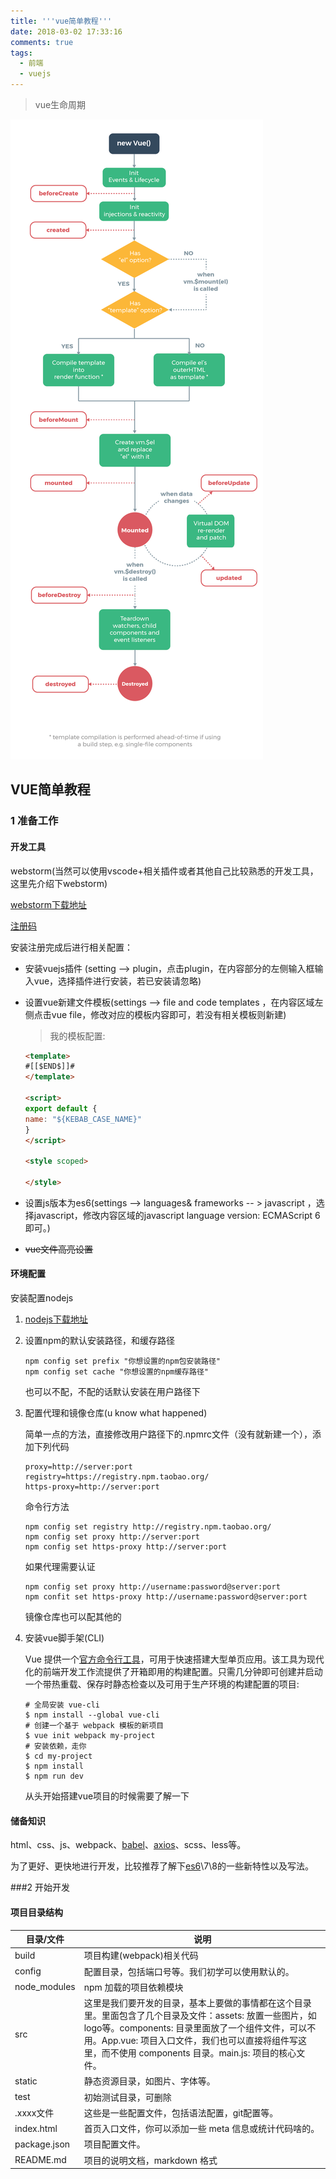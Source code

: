 ```yaml
---
title: '''vue简单教程'''
date: 2018-03-02 17:33:16
comments: true
tags: 
  - 前端
  - vuejs
---
```


> vue生命周期 

![vuejs](/assets/blogImg/vuejs.png)      


<!-- more -->

## VUE简单教程

### 1 准备工作

#### 开发工具

webstorm(当然可以使用vscode+相关插件或者其他自己比较熟悉的开发工具，这里先介绍下webstorm)

[webstorm下载地址](http://www.jetbrains.com/webstorm/download/download-thanks.html)

[注册码](http://idea.lanyus.com/)

安装注册完成后进行相关配置：

- 安装vuejs插件 (setting  -->  plugin，点击plugin，在内容部分的左侧输入框输入vue，选择插件进行安装，若已安装请忽略)

- 设置vue新建文件模板(settings  -->  file and code templates ，在内容区域左侧点击vue file，修改对应的模板内容即可，若没有相关模板则新建)

  > 我的模板配置:

  ```html
  <template>
  #[[$END$]]#
  </template>

  <script>
  export default {
  name: "${KEBAB_CASE_NAME}"
  }
  </script>

  <style scoped>

  </style>
  ```

- 设置js版本为es6(settings --> languages& frameworks -- > javascript ，选择javascript，修改内容区域的javascript language version: ECMAScript 6 即可。)

- ~~vue文件高亮设置~~

#### 环境配置

安装配置nodejs

1. [nodejs下载地址](http://nodejs.cn/download/)

2. 设置npm的默认安装路径，和缓存路径

   ```shell
   npm config set prefix "你想设置的npm包安装路径"
   npm config set cache "你想设置的npm缓存路径"
   ```

   也可以不配，不配的话默认安装在用户路径下

3. 配置代理和镜像仓库(u know what happened)

   简单一点的方法，直接修改用户路径下的.npmrc文件（没有就新建一个），添加下列代码

   ```properties
   proxy=http://server:port
   registry=https://registry.npm.taobao.org/
   https-proxy=http://server:port
   ```

   命令行方法

   ```shell
   npm config set registry http://registry.npm.taobao.org/
   npm config set proxy http://server:port
   npm config set https-proxy http://server:port
   ```

   如果代理需要认证

   ```shell
   npm config set proxy http://username:password@server:port
   npm confit set https-proxy http://username:password@server:port
   ```

   镜像仓库也可以配其他的

4. 安装vue脚手架(CLI)

   Vue 提供一个[官方命令行工具](https://github.com/vuejs/vue-cli)，可用于快速搭建大型单页应用。该工具为现代化的前端开发工作流提供了开箱即用的构建配置。只需几分钟即可创建并启动一个带热重载、保存时静态检查以及可用于生产环境的构建配置的项目:

   ```shell
   # 全局安装 vue-cli
   $ npm install --global vue-cli
   # 创建一个基于 webpack 模板的新项目
   $ vue init webpack my-project
   # 安装依赖，走你
   $ cd my-project
   $ npm install
   $ npm run dev
   ```

   从头开始搭建vue项目的时候需要了解一下

#### 储备知识

html、css、js、webpack、[babel](https://babeljs.cn/docs/setup/)、[axios](https://www.kancloud.cn/yunye/axios/234845)、scss、less等。

为了更好、更快地进行开发，比较推荐了解下[es6](http://es6.ruanyifeng.com/#README)\7\8的一些新特性以及写法。

###2 开始开发

#### 项目目录结构

| 目录/文件    | 说明                                                         |
| ------------ | ------------------------------------------------------------ |
| build        | 项目构建(webpack)相关代码                                    |
| config       | 配置目录，包括端口号等。我们初学可以使用默认的。             |
| node_modules | npm 加载的项目依赖模块                                       |
| src          | 这里是我们要开发的目录，基本上要做的事情都在这个目录里。里面包含了几个目录及文件：assets: 放置一些图片，如logo等。components: 目录里面放了一个组件文件，可以不用。App.vue: 项目入口文件，我们也可以直接将组件写这里，而不使用 components 目录。main.js: 项目的核心文件。 |
| static       | 静态资源目录，如图片、字体等。                               |
| test         | 初始测试目录，可删除                                         |
| .xxxx文件    | 这些是一些配置文件，包括语法配置，git配置等。                |
| index.html   | 首页入口文件，你可以添加一些 meta 信息或统计代码啥的。       |
| package.json | 项目配置文件。                                               |
| README.md    | 项目的说明文档，markdown 格式                                |